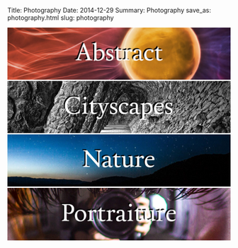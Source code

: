 Title: Photography
Date: 2014-12-29
Summary: Photography
save_as: photography.html
slug: photography

<a href="photo_Abstract.html"><img src="images/thumb_Abstract.jpg" /></a>
<a href="photo_Cityscapes.html"><img src="images/thumb_Cityscapes.jpg" /></a>
<a href="photo_Nature.html"><img src="images/thumb_Nature.jpg" /></a>
<a href="photo_Portraits.html"><img src="images/thumb_Portraits.jpg" /></a>
